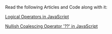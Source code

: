 Read the following Articles and Code along with it:

[Logical Operators in JavaScript](https://javascript.info/logical-operators)

[Nullish Coalescing Operator '??' in JavaScript](https://javascript.info/nullish-coalescing-operator)